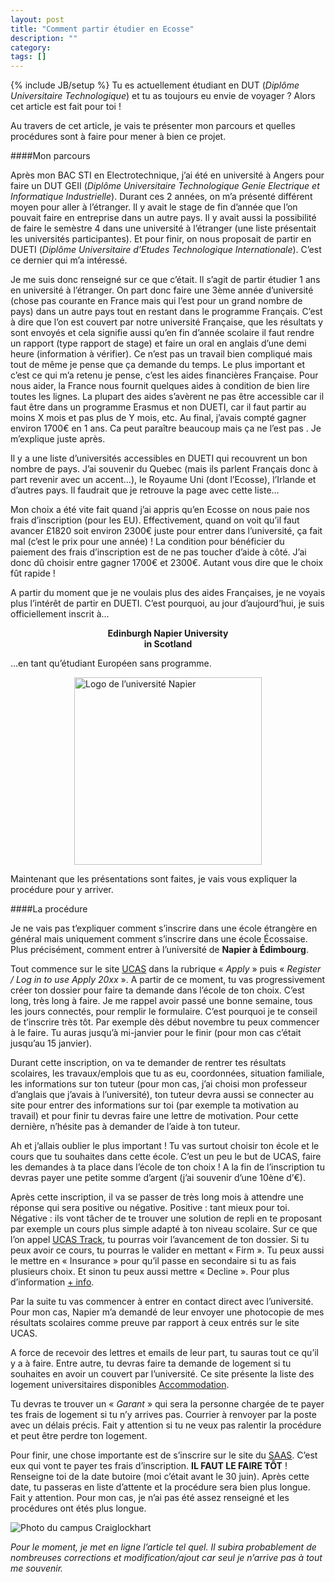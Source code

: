 ```yaml
---
layout: post
title: "Comment partir étudier en Ecosse"
description: ""
category: 
tags: []
---
```

{% include JB/setup %}
Tu es actuellement étudiant en DUT (*Diplôme Universitaire Technologique*) et tu as toujours eu envie de voyager ? Alors cet article est fait pour toi !

Au travers de cet article, je vais te présenter mon parcours et quelles procédures sont à faire pour mener à bien ce projet.

####Mon parcours

Après mon BAC STI en Electrotechnique, j’ai été en université à Angers pour faire un DUT GEII (*Diplôme Universitaire Technologique Genie Electrique et Informatique Industrielle*). Durant ces 2 années, on m’a présenté différent moyen pour aller à l’étranger. Il y avait le stage de fin d’année que l’on pouvait faire en entreprise dans un autre pays. Il y avait aussi la possibilité de faire le semèstre 4 dans une université à l’étranger (une liste présentait les universités participantes). Et pour finir, on nous proposait de partir en DUETI (*Diplôme Universitaire d’Etudes Technologique Internationale*). C’est ce dernier qui m’a intéressé.

Je me suis donc renseigné sur ce que c’était. Il s’agit de partir étudier 1 ans en université à l’étranger. On part donc faire une 3ème année d’université (chose pas courante en France mais qui l’est pour un grand nombre de pays) dans un autre pays tout en restant dans le programme Français. C’est à dire que l’on est couvert par notre université Française, que les résultats y sont envoyés et cela signifie aussi qu’en fin d’année scolaire il faut rendre un rapport (type rapport de stage) et faire un oral en anglais d’une demi heure (information à vérifier). Ce n’est pas un travail bien compliqué mais tout de même je pense que ça demande du temps. Le plus important et c’est ce qui m’a retenu je pense, c’est les aides financières Française. Pour nous aider, la France nous fournit quelques aides à condition de bien lire toutes les lignes. La plupart des aides s’avèrent ne pas être accessible car il faut être dans un programme Erasmus et non DUETI, car il faut partir au moins X mois et pas plus de Y mois, etc. Au final, j’avais compté gagner environ 1700€ en 1 ans. Ca peut paraître beaucoup mais ça ne l’est pas  . Je m’explique juste après.

Il y a une liste d’universités accessibles en DUETI qui recouvrent un bon nombre de pays. J’ai souvenir du Quebec (mais ils parlent Français donc à part revenir avec un accent…), le Royaume Uni (dont l’Ecosse), l’Irlande et d’autres pays. Il faudrait que je retrouve la page avec cette liste…

Mon choix a été vite fait quand j’ai appris qu’en Ecosse on nous paie nos frais d’inscription (pour les EU). Effectivement, quand on voit qu’il faut avancer £1820 soit environ 2300€ juste pour entrer dans l’université, ça fait mal (c’est le prix pour une année) ! La condition pour bénéficier du paiement des frais d’inscription est de ne pas toucher d’aide à côté. J’ai donc dû choisir entre gagner 1700€ et 2300€. Autant vous dire que le choix fût rapide !

A partir du moment que je ne voulais plus des aides Françaises, je ne voyais plus l’intérêt de partir en DUETI. C’est pourquoi, au jour d’aujourd’hui, je suis officiellement inscrit à…

<span style="display: block; margin-left: auto; margin-right: auto; font-weight: bold; text-align: center;">
Edinburgh Napier University<br />
in Scotland
</span>

…en tant qu’étudiant Européen sans programme.

<img src="{{BASE_PATH}}/data/NapierLogo.jpg" alt="Logo de l’université Napier" style="display: block; margin-right: auto; margin-left: auto;" width="300px" />

Maintenant que les présentations sont faites, je vais vous expliquer la procédure pour y arriver.

####La procédure

Je ne vais pas t’expliquer comment s’inscrire dans une école étrangère en général mais uniquement comment s’inscrire dans une école Écossaise. Plus précisément, comment entrer à l’université de **Napier à Édimbourg**.

Tout commence sur le site [UCAS](http://www.ucas.com/) dans la rubrique « *Apply* » puis « *Register / Log in to use Apply 20xx* ». A partir de ce moment, tu vas progressivement créer ton dossier pour faire ta demande dans l’école de ton choix. C’est long, très long à faire. Je me rappel avoir passé une bonne semaine, tous les jours connectés, pour remplir le formulaire. C’est pourquoi je te conseil de t’inscrire très tôt. Par exemple dès début novembre tu peux commencer à le faire. Tu auras jusqu’à mi-janvier pour le finir (pour mon cas c’était jusqu’au 15 janvier).

Durant cette inscription, on va te demander de rentrer tes résultats scolaires, les travaux/emplois que tu as eu, coordonnées, situation familiale, les informations sur ton tuteur (pour mon cas, j’ai choisi mon professeur d’anglais que j’avais à l’université), ton tuteur devra aussi se connecter au site pour entrer des informations sur toi (par exemple ta motivation au travail) et pour finir tu devras faire une lettre de motivation. Pour cette dernière, n’hésite pas à demander de l’aide à ton tuteur.

Ah et j’allais oublier le plus important ! Tu vas surtout choisir ton école et le cours que tu souhaites dans cette école. C’est un peu le but de UCAS, faire les demandes à ta place dans l’école de ton choix ! A la fin de l’inscription tu devras payer une petite somme d’argent (j’ai souvenir d’une 10ène d’€).

Après cette inscription, il va se passer de très long mois à attendre une réponse qui sera positive ou négative. Positive : tant mieux pour toi. Négative : ils vont tâcher de te trouver une solution de repli en te proposant par exemple un cours plus simple adapté à ton niveau scolaire. Sur ce que l’on appel [UCAS Track](https://ucastrack.ucas.com), tu pourras voir l’avancement de ton dossier. Si tu peux avoir ce cours, tu pourras le valider en mettant « Firm ». Tu peux aussi le mettre en « Insurance » pour qu’il passe en secondaire si tu as fais plusieurs choix. Et sinon tu peux aussi mettre « Decline ». Pour plus d’information [+ info](http://www.ucas.com/students/offers/replyingtoyouroffers).

Par la suite tu vas commencer à entrer en contact direct avec l’université. Pour mon cas, Napier m’a demandé de leur envoyer une photocopie de mes résultats scolaires comme preuve par rapport à ceux entrés sur le site UCAS.

A force de recevoir des lettres et emails de leur part, tu sauras tout ce qu’il y a à faire. Entre autre, tu devras faire ta demande de logement si tu souhaites en avoir un couvert par l’université. Ce site présente la liste des logement universitaires disponibles [Accommodation](http://bit.ly/RU6MWK).

Tu devras te trouver un « *Garant* » qui sera la personne chargée de te payer tes frais de logement si tu n’y arrives pas. Courrier à renvoyer par la poste avec un délais précis. Fait y attention si tu ne veux pas ralentir la procédure et peut être perdre ton logement.

Pour finir, une chose importante est de s’inscrire sur le site du [SAAS](https://www.saas.gov.uk/). C’est eux qui vont te payer tes frais d’inscription. **IL FAUT LE FAIRE TÔT** ! Renseigne toi de la date butoire (moi c’était avant le 30 juin). Après cette date, tu passeras en liste d’attente et la procédure sera bien plus longue. Fait y attention. Pour mon cas, je n’ai pas été assez renseigné et les procédures ont étés plus longue.


<img src="{{BASE_PATH}}/data/Napier.jpg" alt="Photo du campus Craiglockhart" style="display: block; margin-right: auto; margin-left: auto;" />

*Pour le moment, je met en ligne l’article tel quel. Il subira probablement de nombreuses corrections et modification/ajout car seul je n’arrive pas à tout me souvenir.*
